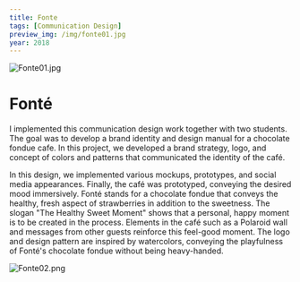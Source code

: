 ```yaml
---
title: Fonte
tags: [Communication Design]
preview_img: /img/fonte01.jpg
year: 2018
---
```


![Fonte01.jpg](/img/fonte01.jpg)

# Fonté

I implemented this communication design work together with two students. The goal was to develop a brand identity and design manual for a chocolate fondue cafe. In this project, we developed a brand strategy, logo, and concept of colors and patterns that communicated the identity of the café.

In this design, we implemented various mockups, prototypes, and social media appearances. Finally, the café was prototyped, conveying the desired mood immersively. Fonté stands for a chocolate fondue that conveys the healthy, fresh aspect of strawberries in addition to the sweetness. The slogan "The Healthy Sweet Moment" shows that a personal, happy moment is to be created in the process. Elements in the café such as a Polaroid wall and messages from other guests reinforce this feel-good moment. The logo and design pattern are inspired by watercolors, conveying the playfulness of Fonté's chocolate fondue without being heavy-handed.

![Fonte02.png](/img/fonte02.png)
